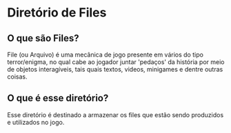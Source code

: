 <h1>Diretório de Files</h1>
<h2>O que são Files?</h2>
<p> File (ou Arquivo) é uma mecânica de jogo presente em vários do tipo terror/enigma, no qual cabe ao jogador juntar 'pedaços'
da história por meio de objetos interagíveis, tais quais textos, videos, minigames e dentre outras coisas.</p>
<h2>O que é esse diretório?</h2>
<p> Esse diretório é destinado a armazenar os files que estão sendo produzidos e utilizados no jogo.</p>

